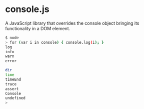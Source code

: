 console.js
==========

A JavaScript library that overrides the console object bringing its functionality in a DOM element.

```sh
$ node
> for (var i in console) { console.log(i); }
log
info
warn
error

dir
time
timeEnd
trace
assert
Console
undefined
>
```
